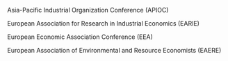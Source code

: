 

Asia-Pacific Industrial Organization Conference (APIOC)

European Association for Research in Industrial Economics (EARIE)

European Economic Association Conference (EEA)

European Association of Environmental and Resource Economists (EAERE)
